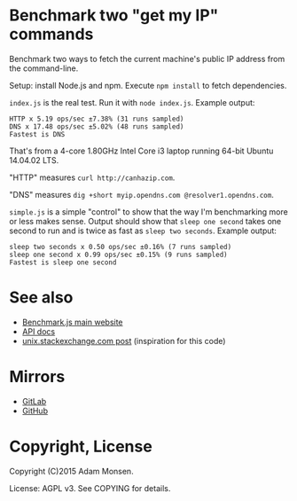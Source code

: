 # Benchmark two "get my IP" commands

Benchmark two ways to fetch the current machine's public IP address from the
command-line.

Setup: install Node.js and npm. Execute `npm install` to fetch dependencies.

`index.js` is the real test. Run it with `node index.js`. Example output:

    HTTP x 5.19 ops/sec ±7.38% (31 runs sampled)
    DNS x 17.48 ops/sec ±5.02% (48 runs sampled)
    Fastest is DNS

That's from a 4-core 1.80GHz Intel Core i3 laptop running 64-bit Ubuntu
14.04.02 LTS.

"HTTP" measures `curl http://canhazip.com`.

"DNS" measures `dig +short myip.opendns.com @resolver1.opendns.com`.

`simple.js` is a simple "control" to show that the way I'm benchmarking more or
less makes sense. Output should show that `sleep one second` takes one second
to run and is twice as fast as `sleep two seconds`. Example output:

    sleep two seconds x 0.50 ops/sec ±0.16% (7 runs sampled)
    sleep one second x 0.99 ops/sec ±0.15% (9 runs sampled)
    Fastest is sleep one second

# See also

* [Benchmark.js main website](http://benchmarkjs.com)
* [API docs](http://benchmarkjs.com/docs)
* [unix.stackexchange.com post](http://unix.stackexchange.com/questions/22615/how-can-i-get-my-external-ip-address-in-bash/81699#81699)
  (inspiration for this code)

# Mirrors

* [GitLab](https://gitlab.com/meonkeys/npm-benchmark-execs)
* [GitHub](https://github.com/meonkeys/npm-benchmark-execs)

# Copyright, License

Copyright (C)2015 Adam Monsen.

License: AGPL v3. See COPYING for details.
